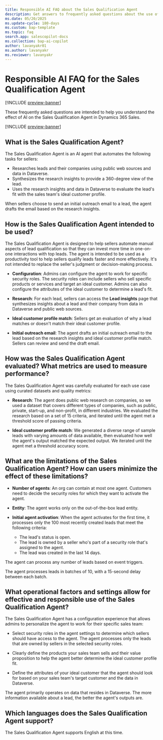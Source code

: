 ```yaml
---
title: Responsible AI FAQ about the Sales Qualification Agent
description: Get answers to frequently asked questions about the use of AI in the Sales Qualification Agent in Dynamics 365 Sales.
ms.date: 05/20/2025
ms.update-cycle: 180-days
ms.custom: bap-template
ms.topic: faq
search.app: salescopilot-docs
ms.collection: bap-ai-copilot
author: lavanyakr01
ms.author: lavanyakr
ms.reviewer: lavanyakr
---
```


# Responsible AI FAQ for the Sales Qualification Agent

[!INCLUDE [preview-banner](~/../shared-content/shared/preview-includes/preview-banner.md)]

These frequently asked questions are intended to help you understand the effect of AI on the Sales Qualification Agent in Dynamics 365 Sales.

[!INCLUDE [preview-banner](~/../shared-content/shared/preview-includes/preview-note-d365.md)]

## What is the Sales Qualification Agent?

The Sales Qualification Agent is an AI agent that automates the following tasks for sellers:

- Researches leads and their companies using public web sources and data in Dataverse.
- Synthesizes the research insights to provide a 360-degree view of the lead.
- Uses the research insights and data in Dataverse to evaluate the lead's fit with the sales team's ideal customer profile.

When sellers choose to send an initial outreach email to a lead, the agent drafts the email based on the research insights.

## How is the Sales Qualification Agent intended to be used?

The Sales Qualification Agent is designed to help sellers automate manual aspects of lead qualification so that they can invest more time in one-on-one interactions with top leads. The agent is intended to be used as a productivity tool to help sellers qualify leads faster and more effectively. It's not intended to replace the seller's judgment or decision-making process.

- **Configuration**: Admins can configure the agent to work for specific security roles. The security roles can include sellers who sell specific products or services and target an ideal customer. Admins can also configure the attributes of the ideal customer to determine a lead's fit. 

- **Research**: For each lead, sellers can access the **Lead insights** page that synthesizes insights about a lead and their company from data in Dataverse and public web sources.

- **Ideal customer profile match**: Sellers get an evaluation of why a lead matches or doesn't match their ideal customer profile.

- **Initial outreach email**: The agent drafts an initial outreach email to the lead based on the research insights and ideal customer profile match. Sellers can review and send the draft email.

## How was the Sales Qualification Agent evaluated? What metrics are used to measure performance?

The Sales Qualification Agent was carefully evaluated for each use case using curated datasets and quality metrics:

- **Research**: The agent does public web research on companies, so we used a dataset that covers different types of companies, such as public, private, start-up, and non-profit, in different industries. We evaluated the research based on a set of 15 criteria, and iterated until the agent met a threshold score of passing criteria.

- **Ideal customer profile match**: We generated a diverse range of sample leads with varying amounts of data available, then evaluated how well the agent's output matched the expected output. We iterated until the agent met a threshold accuracy score.

## What are the limitations of the Sales Qualification Agent? How can users minimize the effect of these limitations?

- **Number of agents**: An org can contain at most one agent. Customers need to decide the security roles for which they want to activate the agent.

- **Entity**: The agent works only on the out-of-the-box lead entity.

- **Initial agent activation**: When the agent activates for the first time, it processes only the 100 most recently created leads that meet the following criteria:

  - The lead's status is open.
  - The lead is owned by a seller who's part of a security role that's assigned to the agent.
  - The lead was created in the last 14 days.

The agent can process any number of leads based on event triggers.

The agent processes leads in batches of 10, with a 15-second delay between each batch.

## What operational factors and settings allow for effective and responsible use of the Sales Qualification Agent?

The Sales Qualification Agent has a configuration experience that allows admins to personalize the agent to work for their specific sales team:

- Select security roles in the agent settings to determine which sellers should have access to the agent. The agent processes only the leads that are owned by sellers in the selected security roles.

- Clearly define the products your sales team sells and their value proposition to help the agent better determine the ideal customer profile fit.

- Define the attributes of your ideal customer that the agent should look for based on your sales team's target customer and the data in Dataverse.

The agent primarily operates on data that resides in Dataverse. The more information available about a lead, the better the agent's outputs are.

## Which languages does the Sales Qualification Agent support?

The Sales Qualification Agent supports English at this time.
